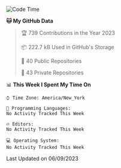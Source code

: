 <!--START_SECTION:waka-->
![Code Time](http://img.shields.io/badge/Code%20Time-203%20hrs%203%20mins-blue)

**🐱 My GitHub Data** 

> 🏆 739 Contributions in the Year 2023
 > 
> 📦 222.7 kB Used in GitHub's Storage 
 > 
> 📜 40 Public Repositories 
 > 
> 🔑 43 Private Repositories  
 > 
📊 **This Week I Spent My Time On** 

```text
⌚︎ Time Zone: America/New_York

💬 Programming Languages: 
No Activity Tracked This Week

🔥 Editors: 
No Activity Tracked This Week

💻 Operating System: 
No Activity Tracked This Week

```


 Last Updated on 06/09/2023
<!--END_SECTION:waka-->